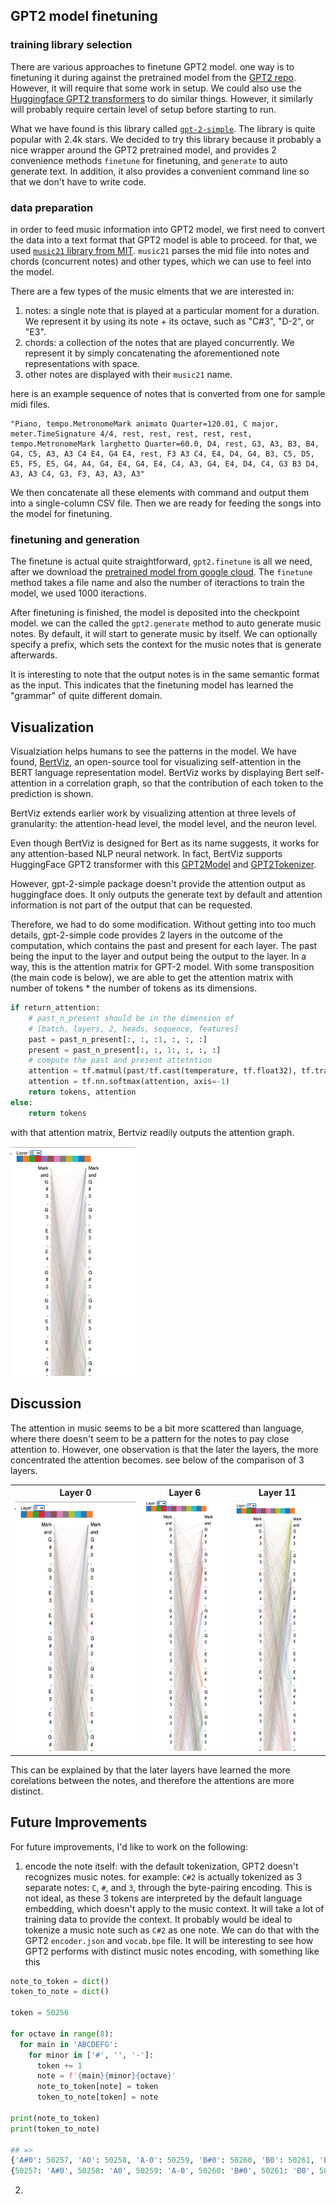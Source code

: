 

## GPT2 model finetuning

### training library selection

There are various approaches to finetune GPT2 model. one way is to finetuning it during against the pretrained model from the [GPT2 repo](git@github.com:jackxxu/gpt2_music.git). However, it will require that some work in setup. We could also use the [Huggingface GPT2 transformers](https://huggingface.co/transformers/model_doc/gpt2.html) to do similar things. However, it similarly will probably require certain level of setup before starting to run. 

What we have found is this library called [`gpt-2-simple`](https://github.com/minimaxir/gpt-2-simple). The library is quite popular with 2.4k stars. We decided to try this library because it probably a nice wrapper around the GPT2 pretrained model, and provides 2 convenience methods `finetune` for finetuning, and `generate` to auto generate text. In addition, it also provides a convenient command line so that we don't have to write code.


### data preparation

in order to feed music information into GPT2 model, we first need to convert the data into a text format that GPT2 model is able to proceed. for that, we used [`music21` library from MIT](http://web.mit.edu/music21/). `music21` parses the mid file into notes and chords (concurrent notes) and other types, which we can use to feel into the model. 

There are a few types of the music elments that we are interested in: 
1. notes: a single note that is played at a particular moment for a duration. We represent it by using its note + its octave, such as "C#3", "D-2", or "E3". 
2. chords: a collection of the notes that are played concurrently. We represent it by simply concatenating the aforementioned note representations with space.
3. other notes are displayed with their `music21` name. 

here is an example sequence of notes that is converted from one for sample midi files.

```
"Piano, tempo.MetronomeMark animato Quarter=120.01, C major, meter.TimeSignature 4/4, rest, rest, rest, rest, rest, tempo.MetronomeMark larghetto Quarter=60.0, D4, rest, G3, A3, B3, B4, G4, C5, A3, A3 C4 E4, G4 E4, rest, F3 A3 C4, E4, D4, G4, B3, C5, D5, E5, F5, E5, G4, A4, G4, E4, G4, E4, C4, A3, G4, E4, D4, C4, G3 B3 D4, A3, A3 C4, G3, F3, A3, A3, A3"
```

We then concatenate all these elements with command and output them into a single-column CSV file. Then we are ready for feeding the songs into the model for finetuning.


### finetuning and generation

The finetune is actual quite straightforward, `gpt2.finetune` is all we need, after we download the [pretrained model from google cloud](https://storage.googleapis.com/gpt-2). The `finetune` method takes a file name and also the number of iteractions to train the model, we used 1000 iteractions. 

After finetuning is finished, the model is deposited into the checkpoint model. we can the called the `gpt2.generate` method to auto generate music notes. By default, it will start to generate music by itself. We can optionally specify a prefix, which sets the context for the music notes that is generate afterwards. 

It is interesting to note that the output notes is in the same semantic format as the input. This indicates that the finetuning model has learned the "grammar" of quite different domain. 


## Visualization

Visualziation helps humans to see the patterns in the model. We have found, [BertViz](https://github.com/jessevig/bertviz), an open-source tool for visualizing self-attention in the BERT language representation model. BertViz works by displaying Bert self-attention in a correlation graph, so that the contribution of each token to the prediction is shown.

BertViz extends earlier work by visualizing attention at three levels of granularity: the attention-head level, the model level, and the neuron level. 

Even though BertViz is designed for Bert as its name suggests, it works for any attention-based NLP neural network. In fact, BertViz supports HuggingFace GPT2 transformer with this [GPT2Model](https://github.com/jessevig/bertviz/blob/master/bertviz/transformers_neuron_view/modeling_gpt2.py) and [GPT2Tokenizer](https://github.com/jessevig/bertviz/blob/master/bertviz/transformers_neuron_view/tokenization_gpt2.py). 


However, gpt-2-simple package doesn't provide the attention output as huggingface does. It only outputs the generate text by default and attention information is not part of the output that can be requested.

Therefore, we had to do some modification. Without getting into too much details, gpt-2-simple code provides 2 layers in the outcome of the computation, which contains the past and present for each layer. The past being the input to the layer and output being the output to the layer. In a way, this is the attention matrix for GPT-2 model. With some transposition (the main code is below), we are able to get the attention matrix with number of tokens * the number of tokens as its dimensions. 

```python
if return_attention:
    # past_n_present should be in the dimension of
    # [batch, layers, 2, heads, sequence, features]
    past = past_n_present[:, :, :1, :, :, :]
    present = past_n_present[:, :, 1:, :, :, :]
    # compute the past and present attetntion
    attention = tf.matmul(past/tf.cast(temperature, tf.float32), tf.transpose(present, perm=[0, 1, 2, 3, 5, 4]))
    attention = tf.nn.softmax(attention, axis=-1)
    return tokens, attention
else:
    return tokens
```

with that attention matrix, Bertviz readily outputs the attention graph.

<img src="images/layer0.png" alt="layer0" width="200"/>

## Discussion

The attention in music seems to be a bit more scattered than language, where there doesn't seem to be a pattern for the notes to pay close attention to. However, one observation is that the later the layers, the more concentrated the attention becomes. see below of the comparison of 3 layers. 

<table>
	<tr>
		<th>
			Layer 0
		</th>
		<th>
			Layer 6
		</th>
		<th>
			Layer 11
		</th>
	</tr>
	<tr>
		<td>
			<img src="images/layer0.png" alt="layer0" height="400"/>
		</td>
		<td>
			<img src="images/layer6.png" alt="layer6" height ="400"/>
		</td>
		<td>
			<img src="images/layer11.png" alt="layer11" height ="400"/>
		</td>
	</tr>
</table>


This can be explained by that the later layers have learned the more corelations between the notes, and therefore the attentions are more distinct.

## Future Improvements

For future improvements, I'd like to work on the following:

1. encode the note itself: with the default tokenization, GPT2 doesn't recognizes music notes. for example: `C#2` is actually tokenized as 3 separate notes: `C`, `#`, and `3`, through the byte-pairing encoding. This is not ideal, as these 3 tokens are interpreted by the default language embedding, which doesn't apply to the music context. It will take a lot of training data to provide the context. It probably would be ideal to tokenize a music note such as `C#2` as one note. We can do that with the GPT2 `encoder.json` and `vocab.bpe` file. It will be interesting to see how GPT2 performs with distinct music notes encoding, with something like this

```python
note_to_token = dict()
token_to_note = dict()

token = 50256

for octave in range(8):
  for main in 'ABCDEFG':
    for minor in ['#', '', '-']:
      token += 1
      note = f'{main}{minor}{octave}'
      note_to_token[note] = token
      token_to_note[token] = note

print(note_to_token)
print(token_to_note)

## =>
{'A#0': 50257, 'A0': 50258, 'A-0': 50259, 'B#0': 50260, 'B0': 50261, 'B-0': 50262, ...}
{50257: 'A#0', 50258: 'A0', 50259: 'A-0', 50260: 'B#0', 50261: 'B0', 50262: 'B-0', ...}

``` 

2. 

 